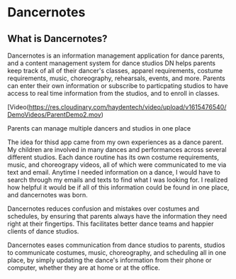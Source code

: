 # Dancernotes
## What is Dancernotes?

Dancernotes is an information management application for dance parents, and a content management system for dance studios
DN helps parents keep track of all of their dancer's classes, apparel requirements, costume requirements, music, choreography, rehearsals, events, and more.
Parents can enter their own information or subscribe to particpating studios to have access to real time information from the studios, and to enroll in classes.

[Video\(https://res.cloudinary.com/haydentech/video/upload/v1615476540/DemoVideos/ParentDemo2.mov)

Parents can manage multiple dancers and studios in one place

The idea for thisd app came from my own experiences as a dance parent. My children are involved in many dances and performances across several different studios.  Each dance routine has its own costume requirements, music, and choreograpy videos, all of which were communicated to me via text and email.  Anytime I needed information on a dance, I would have to search through my emails and texts to find what I was looking for.  I realized how helpful it would be if all of this information could be found in one place, and dancernotes was born.

Dancernotes reduces confusion and mistakes over costumes and schedules, by ensuring that parents always have the information they need right at their fingertips.  This facilitates better dance teams and happier clients of dance studios.

Dancernotes eases communication from dance studios to parents, studios to communicate costumes, music, choreography, and scheduling all in one place, by simply updating the dance's information from their phone or computer, whether they are at home or at the office.
